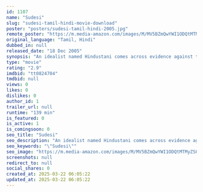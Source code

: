 ```yaml
---
id: 1107
name: "Sudesi"
slug: "sudesi-tamil-hindi-movie-download"
poster: "posters/sudesi-tamil-hindi-2005.jpg"
remote_poster: "https://m.media-amazon.com/images/M/MV5BZmQwYWI1ODQtMTMyZS00MzA3LWE1MGQtZWU3ODgyOWMzOWU3XkEyXkFqcGdeQXVyOTk3NTc2MzE@._V1_SX300.jpg"
original_language: "Tamil, Hindi"
dubbed_in: null
released_date: "18 Dec 2005"
synopsis: "An idealist named Hindustani comes across evidence against the State's Chief Minister R.C. Narayan. He abducts his aide, a politician named Raghavchari, then fakes his death by a motor vehicle accident. After convincing everyone a..."
type: "movie"
rating: "2.9"
imdbid: "tt0824704"
tmdbid: null
views: 0
likes: 0
dislikes: 0
author_id: 1
trailer_url: null
runtime: "139 min"
is_featured: 0
is_active: 1
is_comingsoon: 0
seo_title: "Sudesi"
seo_description: "An idealist named Hindustani comes across evidence against the State's Chief Minister R.C. Narayan. He abducts his aide, a politician named Raghavchari, then fakes his death by a motor vehicle accident. After convincing everyone a..."
seo_keywords: "\"Sudesi\""
seo_image: "https://m.media-amazon.com/images/M/MV5BZmQwYWI1ODQtMTMyZS00MzA3LWE1MGQtZWU3ODgyOWMzOWU3XkEyXkFqcGdeQXVyOTk3NTc2MzE@._V1_SX300.jpg"
screenshots: null
redirect_to: null
social_shares: 0
created_at: 2025-03-22 06:05:22
updated_at: 2025-03-22 06:05:22
---
```


